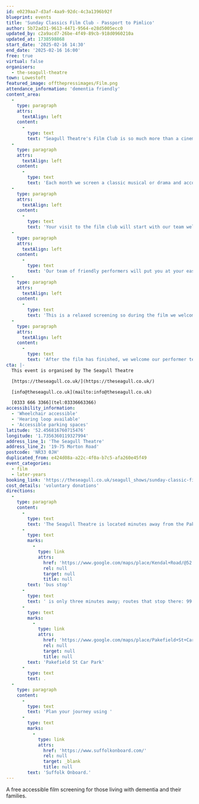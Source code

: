 ```yaml
---
id: e0239aa7-d3af-4aa9-92dc-4c3a1396b92f
blueprint: events
title: 'Sunday Classics Film Club - Passport to Pimlico'
author: 5b72ad31-9613-4471-9564-e28d5005ecc0
updated_by: c2a9acd7-26be-4f49-89cb-918d0960210a
updated_at: 1738598868
start_date: '2025-02-16 14:30'
end_date: '2025-02-16 16:00'
free: true
virtual: false
organisers:
  - the-seagull-theatre
town: Lowestoft
featured_image: offthepressimages/Film.png
attendance_information: 'dementia friendly'
content_area:
  -
    type: paragraph
    attrs:
      textAlign: left
    content:
      -
        type: text
        text: "Seagull Theatre's Film Club is so much more than a cinema visit! "
  -
    type: paragraph
    attrs:
      textAlign: left
    content:
      -
        type: text
        text: 'Each month we screen a classic musical or drama and accompany it with an interactive performance from our team of talented singers. The whole event is themed with costumes and interaction from the moment our guests arrive and is designed to stimulate reminiscence and provoke memory. '
  -
    type: paragraph
    attrs:
      textAlign: left
    content:
      -
        type: text
        text: 'Your visit to the film club will start with our team welcoming you at any time between 1.30pm and 2.30pm. During this initial hour there is complimentary tea and biscuits available along with plenty of time and space to for guests to familiarise themselves with the surroundings and settle any anxiety. '
  -
    type: paragraph
    attrs:
      textAlign: left
    content:
      -
        type: text
        text: 'Our team of friendly performers will put you at your ease and there is plenty of opportunity for a nice chat. At 2.30pm we open up the theatre and guests can take a seat. There is no rush and we keep the lights up in the auditorium throughout the screening so that you can see your way. There is plenty of room on the stage for wheelchairs and we can provide extra chairs if carers want to sit beside their guest. '
  -
    type: paragraph
    attrs:
      textAlign: left
    content:
      -
        type: text
        text: 'This is a relaxed screening so during the film we welcome our guests chatting and commenting as well as moving around to visit the loo or stretch their legs. Members of our team remain in the foyer to ensure that no guest becomes lost or is left unattended. '
  -
    type: paragraph
    attrs:
      textAlign: left
    content:
      -
        type: text
        text: 'After the film has finished, we welcome our performer team back on stage and they will lead everyone in a singalong of songs relevant to the movie or period. We put the words up on a screen to help you join in – or you can just clap along. Our guests tell us this is the part of the show they enjoy the most! '
cta: |-
  This event is organised by The Seagull Theatre

  [https://theseagull.co.uk/](https://theseagull.co.uk/)

  [info@theseagull.co.uk](mailto:info@theseagull.co.uk)

  [0333 666 3366](tel:03336663366)
accessibility_information:
  - 'Wheelchair accessible'
  - 'Hearing loop available'
  - 'Accessible parking spaces'
latitude: '52.456816760715476'
longitude: '1.7356360119327994'
address_line_1: 'The Seagull Theatre'
address_line_2: '19-75 Morton Road'
postcode: 'NR33 0JH'
duplicated_from: e424d08a-a22c-4f0a-b7c5-afa260e45f49
event_categories:
  - film
  - later-years
booking_link: 'https://theseagull.co.uk/seagull_shows/sunday-classic-film-club-passport-to-pimlico/'
cost_details: 'voluntary donations'
directions:
  -
    type: paragraph
    content:
      -
        type: text
        text: 'The Seagull Theatre is located minutes away from the Pakefield Beach. The nearest '
      -
        type: text
        marks:
          -
            type: link
            attrs:
              href: 'https://www.google.com/maps/place/Kendal+Road/@52.4576983,1.7353206,19.01z/data=!4m23!1m16!4m15!1m6!1m2!1s0x47da1a4971b973c9:0x2c84b33fec5a721b!2sKendal+Road,+Lowestoft+NR33+0PD!2m2!1d1.7355958!2d52.4583896!1m6!1m2!1s0x47da1a4994894eb3:0x507aba8852d97178!2sThe+Seagull,+19-75+Morton+Rd,+Pakefield,+Lowestoft+NR33+0JH!2m2!1d1.7356033!2d52.4566925!3e2!3m5!1s0x47da1a497726cb69:0xa3de9b97c36f9552!8m2!3d52.458103!4d1.735413!16s%2Fg%2F1q67ckbl6'
              rel: null
              target: null
              title: null
        text: 'bus stop'
      -
        type: text
        text: ' is only three minutes away; routes that stop there: 99 Coastal Clipper, X2 Coastlink, 902 and X21 Coastlink. The closest parking is '
      -
        type: text
        marks:
          -
            type: link
            attrs:
              href: 'https://www.google.com/maps/place/Pakefield+St+Car+Park/@52.4572396,1.7325911,17.25z/data=!4m23!1m16!4m15!1m6!1m2!1s0x47da1a4971b973c9:0x2c84b33fec5a721b!2sKendal+Road,+Lowestoft+NR33+0PD!2m2!1d1.7355958!2d52.4583896!1m6!1m2!1s0x47da1a4994894eb3:0x507aba8852d97178!2sThe+Seagull,+19-75+Morton+Rd,+Pakefield,+Lowestoft+NR33+0JH!2m2!1d1.7356033!2d52.4566925!3e2!3m5!1s0x47da1b5e1c31d843:0x69c464699df856ce!8m2!3d52.4557954!4d1.7376769!16s%2Fg%2F11frs3mqjx'
              rel: null
              target: null
              title: null
        text: 'Pakefield St Car Park'
      -
        type: text
        text: .
  -
    type: paragraph
    content:
      -
        type: text
        text: 'Plan your journey using '
      -
        type: text
        marks:
          -
            type: link
            attrs:
              href: 'https://www.suffolkonboard.com/'
              rel: null
              target: _blank
              title: null
        text: 'Suffolk Onboard.'
---
```

A free accessible film screening for those living with dementia and their families.
